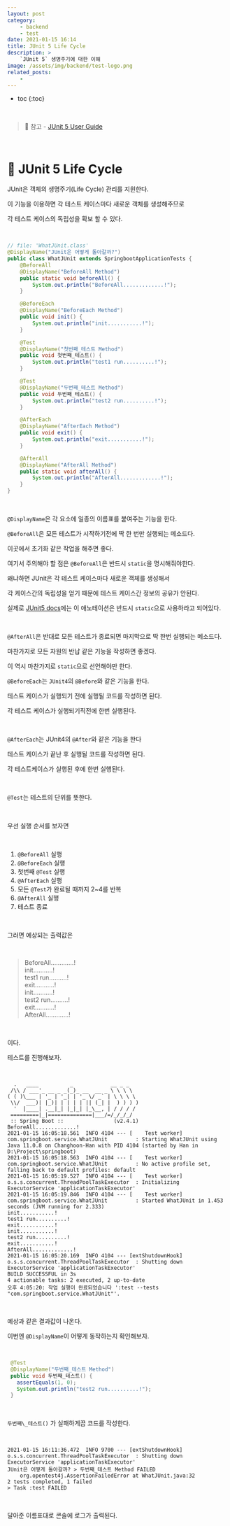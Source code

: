 ```yaml
---
layout: post
category:
    - backend
    - test
date: 2021-01-15 16:14
title: JUnit 5 Life Cycle
description: >
    `JUnit 5` 생명주기에 대한 이해
image: /assets/img/backend/test-logo.png
related_posts:
    - 
---
```


* toc
{:toc}
  
&nbsp;  

> 📜 참고 - [JUnit 5 User Guide](https://junit.org/junit5/docs/current/user-guide/)

&nbsp;  

# 📕 JUnit 5 Life Cycle

JUnit은 객체의 생명주기(Life Cycle) 관리를 지원한다.

이 기능을 이용하면 각 테스트 케이스마다 새로운 객체를 생성해주므로

각 테스트 케이스의 독립성을 확보 할 수 있다.

&nbsp;  

```java
// file: 'WhatJUnit.class'
@DisplayName("JUnit은 어떻게 돌아갈까?")
public class WhatJUnit extends SpringbootApplicationTests {
    @BeforeAll
    @DisplayName("BeforeAll Method")
    public static void beforeAll() {
        System.out.println("BeforeAll.............!");
    }

    @BeforeEach
    @DisplayName("BeforeEach Method")
    public void init() {
        System.out.println("init...........!");
    }

    @Test
    @DisplayName("첫번째_테스트 Method")
    public void 첫번째_테스트() {
        System.out.println("test1 run..........!");
    }

    @Test
    @DisplayName("두번째_테스트 Method")
    public void 두번째_테스트() {
        System.out.println("test2 run..........!");
    }

    @AfterEach
    @DisplayName("AfterEach Method")
    public void exit() {
        System.out.println("exit...........!");
    }

    @AfterAll
    @DisplayName("AfterAll Method")
    public static void afterAll() {
        System.out.println("AfterAll.............!");
    }
}
```

&nbsp;  

`@DisplayName`은 각 요소에 일종의 이름표를 붙여주는 기능을 한다.

`@BeforeAll`은 모든 테스트가 시작하기전에 딱 한 번만 실행되는 메소드다.

이곳에서 초기화 같은 작업을 해주면 좋다.

여기서 주의해야 할 점은 `@BeforeAll`은 반드시 `static`을 명시해줘야한다.

왜냐하면 JUnit은 각 테스트 케이스마다 새로운 객체를 생성해서

각 케이스간의 독립성을 얻기 때문에 테스트 케이스간 정보의 공유가 안된다.

실제로 [JUnit5 docs](https://junit.org/junit5/docs/current/user-guide/)에는 이 애노테이션은 반드시 `static`으로 사용하라고 되어있다.

&nbsp;  

`@AfterAll`은 반대로 모든 테스트가 종료되면 마지막으로 딱 한번 실행되는 메소드다.

마찬가지로 모든 자원의 반납 같은 기능을 작성하면 좋겠다.

이 역시 마찬가지로 `static`으로 선언해야만 한다.

`@BeforeEach`는 `JUnit4`의 `@Before`와 같은 기능을 한다.

테스트 케이스가 실행되기 전에 실행될 코드를 작성하면 된다.

각 테스트 케이스가 실행되기직전에 한번 실행된다.

&nbsp;  

`@AfterEach`는 JUnit4의 `@After`와 같은 기능을 한다

테스트 케이스가 끝난 후 실행될 코드를 작성하면 된다.

각 테스트케이스가 실행된 후에 한번 실행된다.

&nbsp;  

`@Test`는 테스트의 단위를 뜻한다.

&nbsp;  

우선 실행 순서를 보자면

&nbsp;  

1. `@BeforeAll` 실행
2. `@BeforeEach` 실행
3. 첫번째 `@Test` 실행
4. `@AfterEach` 실행
5. 모든 `@Test`가 완료될 때까지 2~4를 반복
6. `@AfterAll` 실행
7. 테스트 종료

&nbsp;  

그러면 예상되는 출력값은

&nbsp;  

> BeforeAll.............!  
> init...........!  
> test1 run..........!  
> exit...........!  
> init...........!  
> test2 run..........!  
> exit...........!  
> AfterAll.............!

&nbsp;  

이다.

테스트를 진행해보자.

&nbsp;  

```shell
  .   ____          _            __ _ _
 /\\ / ___'_ __ _ _(_)_ __  __ _ \ \ \ \
( ( )\___ | '_ | '_| | '_ \/ _` | \ \ \ \
 \\/  ___)| |_)| | | | | || (_| |  ) ) ) )
  '  |____| .__|_| |_|_| |_\__, | / / / /
 =========|_|==============|___/=/_/_/_/
 :: Spring Boot ::                (v2.4.1)
BeforeAll.............!
2021-01-15 16:05:18.561  INFO 4104 --- [    Test worker] com.springboot.service.WhatJUnit         : Starting WhatJUnit using Java 11.0.8 on Changhoon-Han with PID 4104 (started by Han in D:\Project\springboot)
2021-01-15 16:05:18.563  INFO 4104 --- [    Test worker] com.springboot.service.WhatJUnit         : No active profile set, falling back to default profiles: default
2021-01-15 16:05:19.527  INFO 4104 --- [    Test worker] o.s.s.concurrent.ThreadPoolTaskExecutor  : Initializing ExecutorService 'applicationTaskExecutor'
2021-01-15 16:05:19.846  INFO 4104 --- [    Test worker] com.springboot.service.WhatJUnit         : Started WhatJUnit in 1.453 seconds (JVM running for 2.333)
init...........!
test1 run..........!
exit...........!
init...........!
test2 run..........!
exit...........!
AfterAll.............!
2021-01-15 16:05:20.169  INFO 4104 --- [extShutdownHook] o.s.s.concurrent.ThreadPoolTaskExecutor  : Shutting down ExecutorService 'applicationTaskExecutor'
BUILD SUCCESSFUL in 3s
4 actionable tasks: 2 executed, 2 up-to-date
오후 4:05:20: 작업 실행이 완료되었습니다 ':test --tests "com.springboot.service.WhatJUnit"'.
```

&nbsp;  

예상과 같은 결과값이 나온다.

이번엔 `@DisplayName`이 어떻게 동작하는지 확인해보자.

&nbsp;  

```java
 @Test
 @DisplayName("두번째_테스트 Method")
 public void 두번째_테스트() {
   assertEquals(1, 0);
   System.out.println("test2 run..........!");
 }
```

&nbsp;  

`두번째\_테스트()` 가 실패하게끔 코드를 작성한다.

&nbsp;  

```shell
2021-01-15 16:11:36.472  INFO 9700 --- [extShutdownHook] o.s.s.concurrent.ThreadPoolTaskExecutor  : Shutting down ExecutorService 'applicationTaskExecutor'
JUnit은 어떻게 돌아갈까? > 두번째_테스트 Method FAILED
    org.opentest4j.AssertionFailedError at WhatJUnit.java:32
2 tests completed, 1 failed
> Task :test FAILED
```

&nbsp;  

달아준 이름표대로 콘솔에 로그가 출력된다.

&nbsp;  
